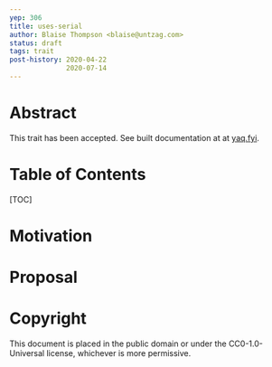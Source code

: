 ```yaml
---
yep: 306
title: uses-serial
author: Blaise Thompson <blaise@untzag.com>
status: draft
tags: trait
post-history: 2020-04-22
              2020-07-14
---
```


# Abstract

This trait has been accepted.
See built documentation at at [yaq.fyi](https://yaq.fyi/traits/uses-serial).

# Table of Contents

[TOC]

# Motivation

# Proposal

# Copyright

This document is placed in the public domain or under the CC0-1.0-Universal license, whichever is more permissive.
